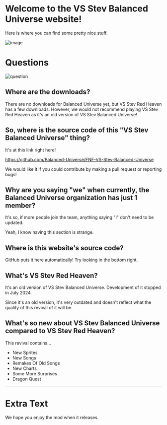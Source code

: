 # Welcome to the VS Stev Balanced Universe website!
Here is where you can find some pretty nice stuff.

![image](https://github.com/user-attachments/assets/ed8c07ed-d579-469c-92df-da8573bad2b3)

# Questions

![question](https://github.com/user-attachments/assets/02988205-5023-454d-9dde-c34974ab4caf)


## Where are the downloads?
There are no downloads for Balanced Universe yet, but VS Stev Red Heaven has a few downloads.
However, we would not recommend playing VS Stev Red Heaven as it's an old version of VS Stev Balanced Universe!

## So, where is the source code of this "VS Stev Balanced Universe" thing?
It's at this link right here!

https://github.com/Balanced-Universe/FNF-VS-Stev-Balanced-Universe

We would like it if you could contribute by making a pull request or reporting bugs!

## Why are you saying "we" when currently, the Balanced Universe organization has just 1 member?
It's so, if more people join the team, anything saying "I" don't need to be updated.

Yeah, I know having this section is strange.

## Where is this website's source code?
GitHub puts it here automatically! Try looking in the bottom right.

## What's VS Stev Red Heaven?
It's an old version of VS Stev Balanced Universe. Development of it stopped in July 2024.

Since it's an old version, it's very outdated and doesn't reflect what the quality of this revival of it will be.

## What's so new about VS Stev Balanced Universe compared to VS Stev Red Heaven?
This revival contains...

- New Sprites
- New Songs
- Remakes Of Old Songs
- New Charts
- Some More Surprises
- Dragon Quest

***

# Extra Text

We hope you enjoy the mod when it releases.
